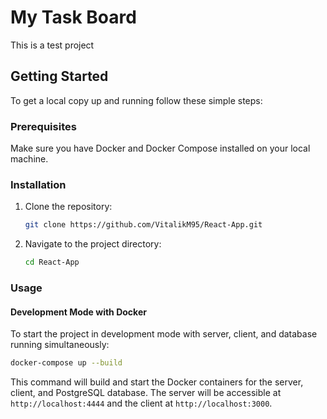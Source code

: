 # My Task Board

This is a test project

## Getting Started

To get a local copy up and running follow these simple steps:

### Prerequisites

Make sure you have Docker and Docker Compose installed on your local machine.

### Installation

1. Clone the repository:
   ```sh
   git clone https://github.com/VitalikM95/React-App.git
   ```
2. Navigate to the project directory:
   ```sh
   cd React-App
   ```

### Usage

#### Development Mode with Docker

To start the project in development mode with server, client, and database running simultaneously:

```sh
docker-compose up --build
```

This command will build and start the Docker containers for the server, client, and PostgreSQL database. The server will be accessible at `http://localhost:4444` and the client at `http://localhost:3000`.
